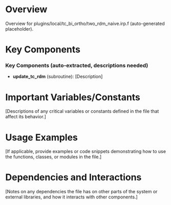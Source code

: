 # Overview

Overview for plugins/local/tc_bi_ortho/two_rdm_naive.irp.f (auto-generated placeholder).

# Key Components

### Key Components (auto-extracted, descriptions needed)
- **update_tc_rdm** (subroutine): [Description]

# Important Variables/Constants

[Descriptions of any critical variables or constants defined in the file that affect its behavior.]

# Usage Examples

[If applicable, provide examples or code snippets demonstrating how to use the functions, classes, or modules in the file.]

# Dependencies and Interactions

[Notes on any dependencies the file has on other parts of the system or external libraries, and how it interacts with other components.]
